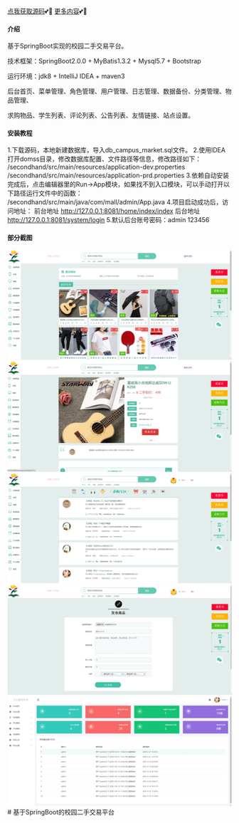 [点我获取源码](https://x-x.fun/e/NU71a66be61dE)💕🤞
[更多内容](http://blog.cyrobot.top/blog)💕🤞

#### 介绍
基于SpringBoot实现的校园二手交易平台。

技术框架：SpringBoot2.0.0 + MyBatis1.3.2 + Mysql5.7 + Bootstrap

运行环境：jdk8 + IntelliJ IDEA + maven3

后台首页、菜单管理、角色管理、用户管理、日志管理、数据备份、分类管理、物品管理、

求购物品、学生列表、评论列表、公告列表、友情链接、站点设置。

#### 安装教程

1.下载源码，本地新建数据库，导入db_campus_market.sql文件。
2.使用IDEA打开domss目录，修改数据库配置、文件路径等信息，修改路径如下：
/secondhand/src/main/resources/application-dev.properties
/secondhand/src/main/resources/application-prd.properties
3.依赖自动安装完成后，点击编辑器里的Run->App模块，如果找不到入口模块，可以手动打开以下路径运行文件中的函数：
/secondhand/src/main/java/com/mall/admin/App.java
4.项目启动成功后，访问地址：
 前台地址
http://127.0.0.1:8081/home/index/index
 后台地址
http://127.0.0.1:8081/system/login
5.默认后台账号密码：admin 123456

#### 部分截图
![输入图片说明](1.png)![输入图片说明](2.png)![输入图片说明](3.png)![输入图片说明](4.png)
![输入图片说明](5.png)# 基于SpringBoot的校园二手交易平台
